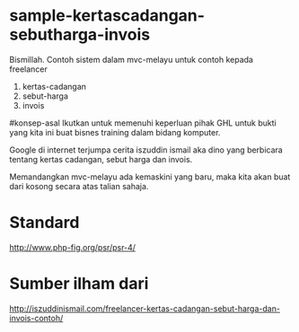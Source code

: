 # sample-kertascadangan-sebutharga-invois
Bismillah. Contoh sistem dalam mvc-melayu untuk contoh kepada freelancer 
1. kertas-cadangan
2. sebut-harga
3. invois

#konsep-asal 
Ikutkan untuk memenuhi keperluan pihak GHL untuk bukti yang kita ini buat bisnes training dalam bidang komputer.

Google di internet terjumpa cerita iszuddin ismail aka dino yang berbicara tentang kertas cadangan, sebut harga dan invois.

Memandangkan mvc-melayu ada kemaskini yang baru, maka kita akan buat dari kosong secara atas talian sahaja.

# Standard
http://www.php-fig.org/psr/psr-4/

# Sumber ilham dari 
http://iszuddinismail.com/freelancer-kertas-cadangan-sebut-harga-dan-invois-contoh/
